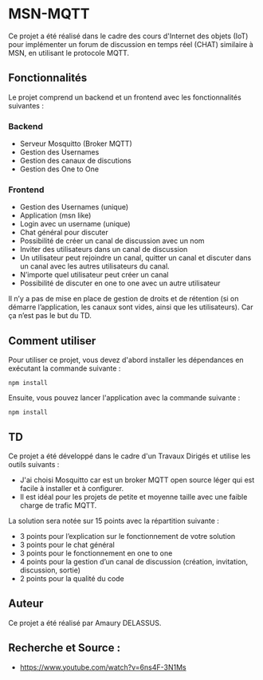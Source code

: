 # MSN-MQTT

Ce projet a été réalisé dans le cadre des cours d'Internet des objets (IoT) pour implémenter un forum de discussion en temps réel (CHAT) similaire à MSN, en utilisant le protocole MQTT.

## Fonctionnalités

Le projet comprend un backend et un frontend avec les fonctionnalités suivantes :

### Backend

- Serveur Mosquitto (Broker MQTT)
- Gestion des Usernames
- Gestion des canaux de discutions
- Gestion des One to One

### Frontend

- Gestion des Usernames (unique)
- Application (msn like)
- Login avec un username (unique)
- Chat général pour discuter
- Possibilité de créer un canal de discussion avec un nom
- Inviter des utilisateurs dans un canal de discussion
- Un utilisateur peut rejoindre un canal, quitter un canal et discuter dans un canal avec les autres utilisateurs du canal.
- N’importe quel utilisateur peut créer un canal
- Possibilité de discuter en one to one avec un autre utilisateur

Il n’y a pas de mise en place de gestion de droits et de rétention (si on démarre l’application, les canaux sont vides, ainsi que les utilisateurs). Car ça n’est pas le but du TD.

## Comment utiliser

Pour utiliser ce projet, vous devez d'abord installer les dépendances en exécutant la commande suivante :

```
npm install
```

Ensuite, vous pouvez lancer l'application avec la commande suivante :

```
npm install
```

## TD

Ce projet a été développé dans le cadre d'un Travaux Dirigés et utilise les outils suivants :

- J'ai choisi Mosquitto car est un broker MQTT open source léger qui est facile à installer et à configurer. 
- Il est idéal pour les projets de petite et moyenne taille avec une faible charge de trafic MQTT.


La solution sera notée sur 15 points avec la répartition suivante :

- 3 points pour l’explication sur le fonctionnement de votre solution
- 3 points pour le chat général
- 3 points pour le fonctionnement en one to one
- 4 points pour la gestion d’un canal de discussion (création, invitation, discussion, sortie)
- 2 points pour la qualité du code

## Auteur

Ce projet a été réalisé par Amaury DELASSUS.

## Recherche et Source :

- https://www.youtube.com/watch?v=6ns4F-3N1Ms

